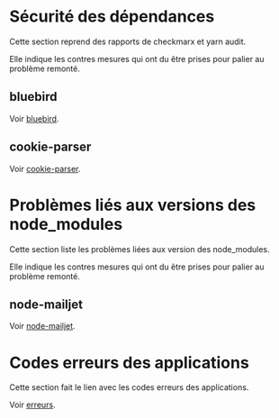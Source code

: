 # Sécurité des dépendances

Cette section reprend des rapports de checkmarx et yarn audit.

Elle indique les contres mesures qui ont du être prises pour palier au problème remonté.

## bluebird

Voir [bluebird](./bluebird.md).

## cookie-parser

Voir [cookie-parser](./cookie-parser.md).

# Problèmes liés aux versions des node_modules

Cette section liste les problèmes liées aux version des node_modules.

Elle indique les contres mesures qui ont du être prises pour palier au problème remonté.

## node-mailjet

Voir [node-mailjet](./node-mailjet.md).

# Codes erreurs des applications

Cette section fait le lien avec les codes erreurs des applications.

Voir [erreurs](./erreurs.md).
